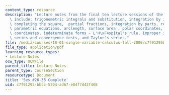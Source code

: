 ```yaml
---
content_type: resource
description: "Lecture notes from the final ten lecture sessions of the course.  Topics\
  \ include: trigonometric integrals and substitution, integration by inverse substitution,\
  \ completing the square,  partial fractions, integration by parts, reduction formulae,\
  \ parametric equations, arclength, surface area , polar coordinates, area in polar\
  \ coordinates, indeterminate forms - L'H\xF4spital's rule, improper integrals, infinite\
  \ series and convergence tests, and Taylor's series."
file: /media/courses/18-01-single-variable-calculus-fall-2006/c7f91295bbcc5204ad67e84f7d42f408_unit4_oct3_08.pdf
file_type: application/pdf
learning_resource_types:
- Lecture Notes
ocw_type: OCWFile
parent_title: Lecture Notes
parent_type: CourseSection
resourcetype: Document
title: 'Ses #26-38 Complete'
uid: c7f91295-bbcc-5204-ad67-e84f7d42f408
---
```

